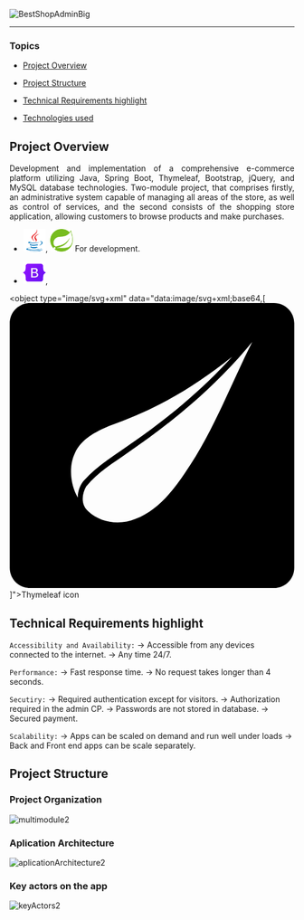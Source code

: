 ![BestShopAdminBig](https://github.com/pedrocarvalhoit/bestshop-eCommerce/assets/100386092/03d3f676-4f28-4294-853b-75587c8fed49) 

<hr>

### Topics

- [Project Overview](#project-overview)

- [Project Structure](#project-structure)

- [Technical Requirements highlight](#technical-requirements-highlight)

- [Technologies used](#technologies-used)

## Project Overview

<p align="justify">
Development and implementation of a comprehensive e-commerce platform utilizing Java, Spring Boot, Thymeleaf, Bootstrap, jQuery, and MySQL database technologies. Two-module project, that comprises firstly, an administrative system capable of managing all areas of the store, as well as control of services, and the second consists of the shopping store application, allowing customers to browse products and make purchases.

- <img src="https://raw.githubusercontent.com/devicons/devicon/master/icons/java/java-original.svg" alt="java" width="40" height="40"/>, <img src="https://raw.githubusercontent.com/devicons/devicon/master/icons/spring/spring-original.svg" alt="java" width="40" height="40"/> For development.

- <img src="https://raw.githubusercontent.com/devicons/devicon/master/icons/bootstrap/bootstrap-original.svg" alt="java" width="40" height="40"/>,

<object type="image/svg+xml" data="data:image/svg+xml;base64,[<svg role="img" viewBox="0 0 24 24" xmlns="http://www.w3.org/2000/svg"><title>Thymeleaf</title><path d="M1.727 0C.782 0 .02.761.02 1.707v20.586C.02 23.24.782 24 1.727 24h20.546c.945 0 1.707-.761 1.707-1.707V1.707C23.98.76 23.218 0 22.273 0H1.727zm18.714 3.273c-1.861 3.694-3.3 7.627-5.674 11.046-1.064 1.574-2.329 3.163-4.16 3.86-1.31.552-2.936.337-3.98-.647-.628-.523-.54-1.43-.173-2.075.96-1.224 2.34-2.02 3.59-2.915 3.842-2.625 7.446-5.654 10.397-9.27zm-1.693 1.25c-2.503 2.751-5.381 5.16-8.452 7.269l-.003.002-.003.003c-1.327.979-2.835 1.824-3.993 3.114-.349.333-.583 1.042-.537 1.481-.622-1.043-.8-2.614-.257-3.74.526-1.19 1.742-1.807 2.876-2.292 3.757-1.353 6.695-2.926 10.369-5.836z"/></svg>]">Thymeleaf icon</object>


</p>

## Technical Requirements highlight

`Accessibility and Availability:` 
	-> Accessible from any devices connected to the internet.
	-> Any time 24/7.

`Performance:` 
	-> Fast response time.
	-> No request takes longer than 4 seconds.

`Secutiry:` 
	-> Required authentication except for visitors.
	-> Authorization required in the admin CP.
	-> Passwords are not stored in database.
	-> Secured payment.

`Scalability:` 
	-> Apps can be scaled on demand and run well under loads
	-> Back and Front end apps can be scale separately.

## Project Structure

### Project Organization 
![multimodule2](https://github.com/pedrocarvalhoit/bestshop-eCommerce/assets/100386092/4cef9c43-c68d-4286-8c1f-eb95c43df575)

### Aplication Architecture
![aplicationArchitecture2](https://github.com/pedrocarvalhoit/bestshop-eCommerce/assets/100386092/ff207ac3-480d-40a4-a1ee-e3407c01f4aa)

### Key actors on the app
![keyActors2](https://github.com/pedrocarvalhoit/bestshop-eCommerce/assets/100386092/2e8ce1fc-a7ec-4be6-9577-55112e9f18b0)


